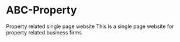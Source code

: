 # ABC-Property
Property related single page website
This is a single page website for property related business firms

